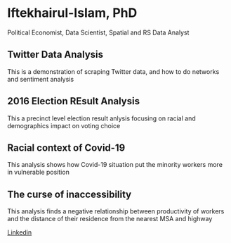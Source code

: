 # Iftekhairul-Islam, PhD                                                 
Political Economist, Data Scientist, Spatial and RS Data Analyst
## Twitter Data Analysis
This is a demonstration of scraping Twitter data, and how to do networks and sentiment analysis
## 2016 Election REsult Analysis
This a precinct level election result anlysis focusing on racial and demographics impact on voting choice
## Racial context of Covid-19
This analysis shows how Covid-19 situation put the minority workers more in vulnerable position
## The curse of inaccessibility
This analysis finds a negative relationship between productivity of workers and the distance of their residence from the nearest MSA and highway


[Linkedin](https://www.linkedin.com/in/iftekhairul-islam-20695332/)


